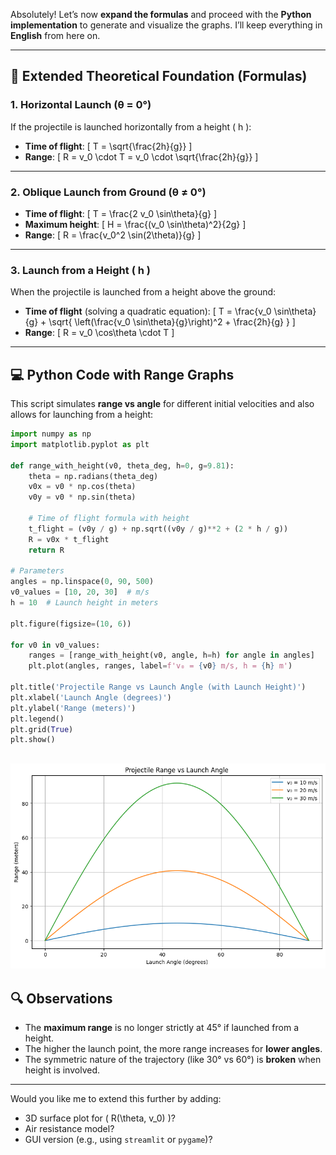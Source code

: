 Absolutely! Let’s now **expand the formulas** and proceed with the **Python implementation** to generate and visualize the graphs. I’ll keep everything in **English** from here on.

---

## 📘 Extended Theoretical Foundation (Formulas)

### 1. **Horizontal Launch (θ = 0°)**

If the projectile is launched horizontally from a height \( h \):

- **Time of flight**:
  \[
  T = \sqrt{\frac{2h}{g}}
  \]
- **Range**:
  \[
  R = v_0 \cdot T = v_0 \cdot \sqrt{\frac{2h}{g}}
  \]

---

### 2. **Oblique Launch from Ground (θ ≠ 0°)**

- **Time of flight**:
  \[
  T = \frac{2 v_0 \sin\theta}{g}
  \]
- **Maximum height**:
  \[
  H = \frac{(v_0 \sin\theta)^2}{2g}
  \]
- **Range**:
  \[
  R = \frac{v_0^2 \sin(2\theta)}{g}
  \]

---

### 3. **Launch from a Height \( h \)**

When the projectile is launched from a height above the ground:

- **Time of flight** (solving a quadratic equation):
  \[
  T = \frac{v_0 \sin\theta}{g} + \sqrt{ \left(\frac{v_0 \sin\theta}{g}\right)^2 + \frac{2h}{g} }
  \]
- **Range**:
  \[
  R = v_0 \cos\theta \cdot T
  \]

---

## 💻 Python Code with Range Graphs

This script simulates **range vs angle** for different initial velocities and also allows for launching from a height:

```python
import numpy as np
import matplotlib.pyplot as plt

def range_with_height(v0, theta_deg, h=0, g=9.81):
    theta = np.radians(theta_deg)
    v0x = v0 * np.cos(theta)
    v0y = v0 * np.sin(theta)
    
    # Time of flight formula with height
    t_flight = (v0y / g) + np.sqrt((v0y / g)**2 + (2 * h / g))
    R = v0x * t_flight
    return R

# Parameters
angles = np.linspace(0, 90, 500)
v0_values = [10, 20, 30]  # m/s
h = 10  # Launch height in meters

plt.figure(figsize=(10, 6))

for v0 in v0_values:
    ranges = [range_with_height(v0, angle, h=h) for angle in angles]
    plt.plot(angles, ranges, label=f'v₀ = {v0} m/s, h = {h} m')

plt.title('Projectile Range vs Launch Angle (with Launch Height)')
plt.xlabel('Launch Angle (degrees)')
plt.ylabel('Range (meters)')
plt.legend()
plt.grid(True)
plt.show()
```
![alt text](image-3.png)
---

## 🔍 Observations

- The **maximum range** is no longer strictly at 45° if launched from a height.
- The higher the launch point, the more range increases for **lower angles**.
- The symmetric nature of the trajectory (like 30° vs 60°) is **broken** when height is involved.

---

Would you like me to extend this further by adding:
- 3D surface plot for \( R(\theta, v_0) \)?
- Air resistance model?
- GUI version (e.g., using `streamlit` or `pygame`)?

